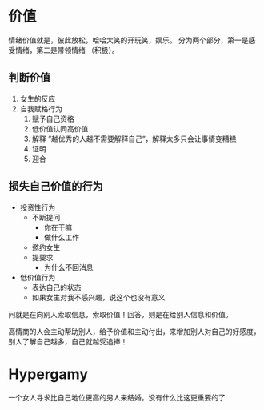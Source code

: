 
# 价值

情绪价值就是，彼此放松，哈哈大笑的开玩笑，娱乐。
分为两个部分，第一是感受情绪，第二是带领情绪 （积极）。

## 判断价值

1. 女生的反应
2. 自我赋格行为
   1. 赋予自己资格
   2. 低价值认同高价值
   3. 解释 ”越优秀的人越不需要解释自己”，解释太多只会让事情变糟糕
   4. 证明
   5. 迎合

## 损失自己价值的行为


- 投资性行为
  - 不断提问
    - 你在干嘛
    - 做什么工作
  - 邀约女生
  - 提要求
    - 为什么不回消息
- 低价值行为
  - 表达自己的状态
  - 如果女生对我不感兴趣，说这个也没有意义


问就是在向别人索取信息，索取价值！回答，则是在给别人信息和价值。

高情商的人会主动帮助别人，给予价值和主动付出，来增加别人对自己的好感度，别人了解自己越多，自己就越受追捧！

# Hypergamy

一个女人寻求比自己地位更高的男人来结婚。没有什么比这更重要的了